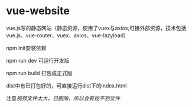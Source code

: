 # vue-website
vue.js写的静态网站（静态资源，使用了vuex与axios,可接外部资源，技术包括vue.js、vue-router、vuex、axios、vue-lazyload）

npm init安装依赖

npm run dev 可运行开发版

npm run build 打包成正式版

dist中有已打包好的，可直接运行dist下的index.html

注意*视频文件太大，已删除，所以会有找不到文件*

